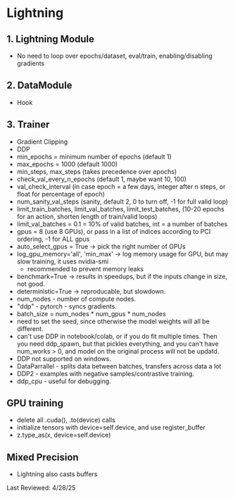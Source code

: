 # Lightning

## 1. Lightning Module
- No need to loop over epochs/dataset, eval/train, enabling/disabling gradients

## 2. DataModule
- Hook

## 3. Trainer
- Gradient Clipping
- DDP
- min_epochs = minimum number of epochs (default 1)
- max_epochs = 1000 (default 1000)
- min_steps, max_steps (takes precedence over epochs)
- check_val_every_n_epochs (default 1, maybe want 10, 100)
- val_check_interval (in case epoch = a few days, integer after n steps, or float for percentage of epoch)
- num_sanity_val_steps (sanity, default 2, 0 to turn off, -1 for full valid loop)
- limit_train_batches, limit_val_batches, limit_test_batches, (10-20 epochs for an action, shorten length of train/valid loops)
- limit_val_batches = 0.1 = 10% of valid batches, int = a number of batches
- gpus = 8 (use 8 GPUs), or pass in a list of indices according to PCI ordering, -1 for ALL gpus
- auto_select_gpus = True -> pick the right number of GPUs
- log_gpu_memory='all', 'min_max' -> log memory usage for GPU, but may slow training, it uses nvidia-smi
    - recommended to prevent memory leaks
- benchmark=True -> results in speedups, but if the inputs change in size, not good.
- deterministic=True -> reproducable, but slowdown.
- num_nodes - number of compute nodes. 
- "ddp" - pytorch - syncs gradients.
- batch_size = num_nodes * num_gpus * num_nodes
- need to set the seed, since otherwise the model weights will all be different.
- can't use DDP in notebook/colab, or if you do fit multiple times. Then you need ddp_spawn, but that pickles everything, and you can't have num_works > 0, and model on the original process will not be updatd.
- DDP not supported on windows.
- DataParrallel - splits data between batches, transfers across data a lot
- DDP2 - examples with negative samples/contrastive training.
- ddp_cpu - useful for debugging.


## GPU training
- delete all .cuda(), .to(device) calls
- initialize tensors with device=self.device, and use register_buffer
- z.type_as(x, device=self.device)


## Mixed Precision
- Lightning also casts buffers


Last Reviewed: 4/28/25